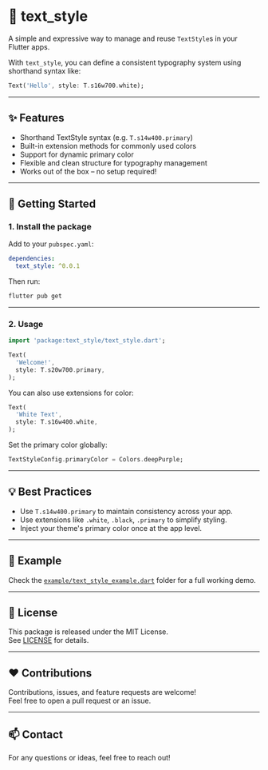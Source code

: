 # 🎨 text_style

A simple and expressive way to manage and reuse `TextStyle`s in your Flutter apps.

With `text_style`, you can define a consistent typography system using shorthand syntax like:

```dart
Text('Hello', style: T.s16w700.white);
```

---

## ✨ Features

- Shorthand TextStyle syntax (e.g. `T.s14w400.primary`)
- Built-in extension methods for commonly used colors
- Support for dynamic primary color
- Flexible and clean structure for typography management
- Works out of the box – no setup required!

---

## 🚀 Getting Started

### 1. Install the package

Add to your `pubspec.yaml`:

```yaml
dependencies:
  text_style: ^0.0.1
```

Then run:

```bash
flutter pub get
```

---

### 2. Usage

```dart
import 'package:text_style/text_style.dart';

Text(
  'Welcome!',
  style: T.s20w700.primary,
);
```

You can also use extensions for color:

```dart
Text(
  'White Text',
  style: T.s16w400.white,
);
```

Set the primary color globally:

```dart
TextStyleConfig.primaryColor = Colors.deepPurple;
```

---


## 💡 Best Practices

- Use `T.s14w400.primary` to maintain consistency across your app.
- Use extensions like `.white`, `.black`, `.primary` to simplify styling.
- Inject your theme's primary color once at the app level.
---

## 🧪 Example

Check the [`example/text_style_example.dart`](example) folder for a full working demo.

---

## 📄 License

This package is released under the MIT License.  
See [LICENSE](LICENSE) for details.

---

## ❤️ Contributions

Contributions, issues, and feature requests are welcome!  
Feel free to open a pull request or an issue.

---

## 📫 Contact

For any questions or ideas, feel free to reach out!
